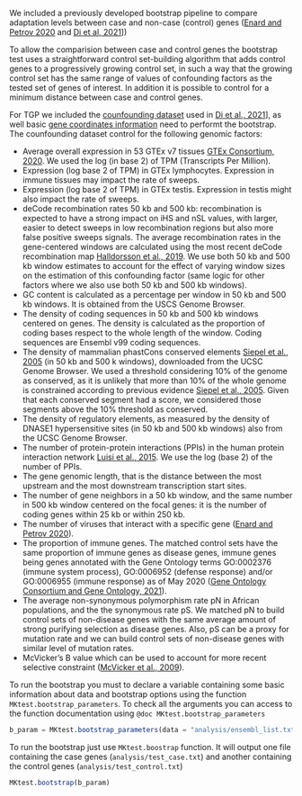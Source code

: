 We included a previously developed bootstrap pipeline to compare adaptation levels between case and non-case (control) genes ([Enard and Petrov 2020](https://doi.org/10.1098/rstb.2019.0575) and [Di et al, 2021](https://doi.org/10.7554/eLife.69026)])

To allow the comparision between case and control genes the bootstrap test uses a straightforward control set-building algorithm that adds control genes to a progressively growing control set, in such a way that the growing control set has the same range of values of confounding factors as the tested set of genes of interest. In addition it is possible to control for a minimum distance between case and control genes. 

For TGP we included the [counfounding dataset](https://raw.githubusercontent.com/jmurga/MKtest.jl/main/data/confounding_factors.txt) used in [Di et al., 2021](https://doi.org/10.7554/eLife.69026)], as well basic [gene coordinates information](https://raw.githubusercontent.com/jmurga/MKtest.jl/main/data/ensembl_gene_coords_v69.bed) need to performt the bootstrap. The counfounding dataset control for the following genomic factors:

 - Average overall expression in 53 GTEx v7 tissues [GTEx Consortium, 2020](https://www.gtexportal.org/home/). We used the log (in base 2) of TPM (Transcripts Per Million).
 - Expression (log base 2 of TPM) in GTEx lymphocytes. Expression in immune tissues may impact the rate of sweeps.
 - Expression (log base 2 of TPM) in GTEx testis. Expression in testis might also impact the rate of sweeps.
 - deCode recombination rates 50 kb and 500 kb: recombination is expected to have a strong impact on iHS and nSL values, with larger, easier to detect sweeps in low recombination regions but also more false positive sweeps signals. The average recombination rates in the gene-centered windows are calculated using the most recent deCode recombination map [Halldorsson et al., 2019](https://doi.org/10.1126/science.aau1043). We use both 50 kb and 500 kb window estimates to account for the effect of varying window sizes on the estimation of this confounding factor (same logic for other factors where we also use both 50 kb and 500 kb windows).
 - GC content is calculated as a percentage per window in 50 kb and 500 kb windows. It is obtained from the USCS Genome Browser.
 - The density of coding sequences in 50 kb and 500 kb windows centered on genes. The density is calculated as the proportion of coding bases respect to the whole length of the window. Coding sequences are Ensembl v99 coding sequences.
 - The density of mammalian phastCons conserved elements [Siepel et al., 2005](https://doi.org/10.1101/gr.3715005) (in 50 kb and 500 k windows), downloaded from the UCSC Genome Browser. We used a threshold considering 10% of the genome as conserved, as it is unlikely that more than 10% of the whole genome is constrained according to previous evidence [Siepel et al., 2005](https://doi.org/10.1101/gr.3715005). Given that each conserved segment had a score, we considered those segments above the 10% threshold as conserved.
 - The density of regulatory elements, as measured by the density of DNASE1 hypersensitive sites (in 50 kb and 500 kb windows) also from the UCSC Genome Browser.
 - The number of protein-protein interactions (PPIs) in the human protein interaction network [Luisi et al., 2015](https://doi.org/10.1093/gbe/evv055). We use the log (base 2) of the number of PPIs.
 - The gene genomic length, that is the distance between the most upstream and the most downstream transcription start sites.
 - The number of gene neighbors in a 50 kb window, and the same number in 500 kb window centered on the focal genes: it is the number of coding genes within 25 kb or within 250 kb.
 - The number of viruses that interact with a specific gene ([Enard and Petrov 2020](https://doi.org/10.1098/rstb.2019.0575)).
 - The proportion of immune genes. The matched control sets have the same proportion of immune genes as disease genes, immune genes being genes annotated with the Gene Ontology terms GO:0002376 (immune system process), GO:0006952 (defense response) and/or GO:0006955 (immune response) as of May 2020 ([Gene Ontology Consortium and Gene Ontology, 2021](https://doi.org/10.1093/nar/gkaa1113)).
 - The average non-synonymous polymorphism rate pN in African populations, and the the synonymous rate pS. We matched pN to build control sets of non-disease genes with the same average amount of strong purifying selection as disease genes. Also, pS can be a proxy for mutation rate and we can build control sets of non-disease genes with similar level of mutation rates.
 - McVicker’s B value which can be used to account for more recent selective constraint ([McVicker et al., 2009](https://doi.org/10.1371/journal.pgen.1000471)).

To run the bootstrap you must to declare a variable containing some basic information about data and bootstrap options using the function ```MKtest.bootstrap_parameters```. To check all the arguments you can access to the function documentation using ```@doc MKtest.bootstrap_parameters```

```julia
b_param = MKtest.bootstrap_parameters(data = "analysis/ensembl_list.txt", annotation = "analysis/ensembl_gene_coords_v69.bed", dist = 1, rep = 3, tol = 0.05, iter = 10, factors = "analysis/confounding_factors.txt", output = "analysis/test")
```
To run the bootstrap just use `MKtest.boostrap` function. It will output one file containing the case genes (`analysis/test_case.txt`) and another containing the control genes (`analysis/test_control.txt`)

```julia
MKtest.bootstrap(b_param)
```